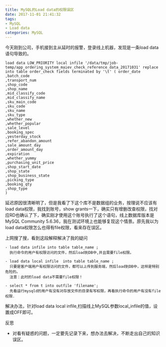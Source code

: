 ```yaml
---
title: MySQL的Load data的权限误区
date: 2017-11-01 21:41:32
tags:
- MySQL
- Load data
categories: MySQL
---
```


今天刚到公司，手机接到主从延时的报警，登录线上机器，发现是一条load data语句导致的。

```
load data LOW_PRIORITY local infile '/data/tmp/job-temp/app_ordering_system_maiev_check_reference_data_20171031' replace into table order_check fields terminated by '\t' ( order_date
,batch_code
,transport_num
,shop_code
,shop_name
,mid_classify_code
,mid_classify_name
,sku_main_code
,sku_code
,sku_name
,sku_type
,whether_new
,whether_popular
,sale_level
,booking_spec
,yesterday_stock
,refer_abandon_amount
,sale_amount_day
,order_amount_day
,expiration
,whether_yummy
,purchasing_unit_price
,shop_start_date
,shop_state
,shop_business_state
,picking_type
,booking_qty
,shop_type
)

```

延迟原因很清晰明了，但是我看了下这个库不是数据组的业务，按理说不应该有load data权限，我找到账号，show grants一下，确实只有增删改查权限，找对应RD也确认了下，确实刚才使用这个账号执行了这个语句，线上数据库版本是MySQL Community 5.6.36，我在测试环境上也能够复现这个情景。原先我以为load data权限怎么也得有file权限，看来存在误区。

上网搜了搜，看到这段解释解决了我的疑问

```
- load data infile into table table_name ; 
  执行命令的用户有权限访问的文件，然后load到DB中,并且需要file权限。
  
- load data local infile  into table table_name ;
  只要是客户端用户有权限访问的文件，都可以上传到服务端，然后load到DB中，这样是特别危险的。
  注意：此时的load data不需要file权限！

- select * from t into outfile 'filename';
  先看运行mysqld的用户有没有对存放文件的目录有写权限，再看执行命令的用户有没有file权限.
```

解决办法，针对load data local infile,扫描线上MySQL参数local_infile的值，设置成OFF即可。

反思
    
- 对看有疑惑的问题，一定要先记录下来，想办法去解决，不断走出自己的知识误区。
